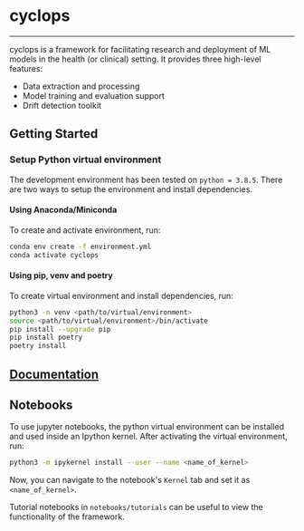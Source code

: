 
# cyclops
---------

cyclops is a framework for facilitating research and deployment of ML models
in the health (or clinical) setting. It provides three high-level features:

* Data extraction and processing
* Model training and evaluation support
* Drift detection toolkit


## Getting Started

### Setup Python virtual environment

The development environment has been tested on ``python = 3.8.5``.
There are two ways to setup the environment and install dependencies.

#### Using Anaconda/Miniconda

To create and activate environment, run:

```bash
conda env create -f environment.yml
conda activate cyclops
```

#### Using pip, venv and poetry

To create virtual environment and install dependencies, run:

```bash
python3 -m venv <path/to/virtual/environment>
source <path/to/virtual/environment>/bin/activate
pip install --upgrade pip
pip install poetry
poetry install
```

## [Documentation](https://vectorinstitute.github.io/cyclops/)

## Notebooks

To use jupyter notebooks, the python virtual environment can be installed and
used inside an Ipython kernel. After activating the virtual environment, run:

```bash
python3 -m ipykernel install --user --name <name_of_kernel>
```

Now, you can navigate to the notebook's ``Kernel`` tab and set it as
``<name_of_kernel>``.

Tutorial notebooks in ``notebooks/tutorials`` can be useful to view the
functionality of the framework.
